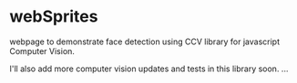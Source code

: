 # webSprites
webpage to demonstrate face detection using CCV library for javascript Computer Vision.

I'll also add more computer vision updates and tests in this library soon.
...
